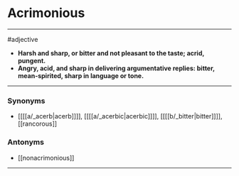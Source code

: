 # Acrimonious
---
#adjective
- **Harsh and sharp, or bitter and not pleasant to the taste; acrid, pungent.**
- **Angry, acid, and sharp in delivering argumentative replies: bitter, mean-spirited, sharp in language or tone.**
---
### Synonyms
- [[[[a/_acerb|acerb]]]], [[[[a/_acerbic|acerbic]]]], [[[[b/_bitter|bitter]]]], [[rancorous]]
### Antonyms
- [[nonacrimonious]]
---

